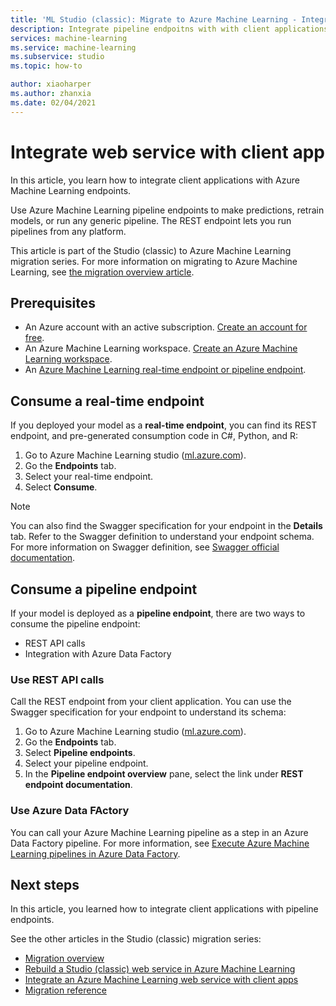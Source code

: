 ```yaml
---
title: 'ML Studio (classic): Migrate to Azure Machine Learning - Integrate web service with client app'
description: Integrate pipeline endpoitns with with client applications in Azure Machine Learning
services: machine-learning
ms.service: machine-learning
ms.subservice: studio
ms.topic: how-to

author: xiaoharper
ms.author: zhanxia
ms.date: 02/04/2021
---
```


# Integrate web service with client app

In this article, you learn how to integrate client applications with Azure Machine Learning endpoints.

Use Azure Machine Learning pipeline endpoints to make predictions, retrain models, or run any generic pipeline. The REST endpoint lets you run pipelines from any platform. 

This article is part of the Studio (classic) to Azure Machine Learning migration series. For more information on migrating to Azure Machine Learning, see [the migration overview article](migrate-overview.md).

## Prerequisites

- An Azure account with an active subscription. [Create an account for free](https://azure.microsoft.com/free/?WT.mc_id=A261C142F).
- An Azure Machine Learning workspace. [Create an Azure Machine Learning workspace](../how-to-manage-workspace.md#create-a-workspace).
- An [Azure Machine Learning real-time endpoint or pipeline endpoint](migrate-rebuild-web-service.md).


## Consume a real-time endpoint 

If you deployed your model as a **real-time endpoint**, you can find its REST endpoint, and pre-generated consumption code in C#, Python, and R:

1. Go to Azure Machine Learning studio ([ml.azure.com](https://ml.azure.com)).
1. Go the **Endpoints** tab.
1. Select your real-time endpoint.
1. Select **Consume**.

> [!NOTE]
> You can also find the Swagger specification for your endpoint in the **Details** tab. Refer to the Swagger definition to understand your endpoint schema. For more information on Swagger definition, see [Swagger official documentation](https://swagger.io/docs/specification/2-0/what-is-swagger/).


## Consume a pipeline endpoint

If your model is deployed as a **pipeline endpoint**, there are two ways to consume the pipeline endpoint:

- REST API calls
- Integration with Azure Data Factory

### Use REST API calls

Call the REST endpoint from your client application. You can use the Swagger specification for your endpoint to understand its schema:

1. Go to Azure Machine Learning studio ([ml.azure.com](https://ml.azure.com)).
1. Go the **Endpoints** tab.
1. Select **Pipeline endpoints**.
1. Select your pipeline endpoint.
1. In the **Pipeline endpoint overview** pane, select the link under **REST endpoint documentation**.

### Use Azure Data FActory

You can call your Azure Machine Learning pipeline as a step in an Azure Data Factory pipeline. For more information, see [Execute Azure Machine Learning pipelines in Azure Data Factory](../../data-factory/transform-data-machine-learning-service.md).


## Next steps

In this article, you learned how to integrate client applications with pipeline endpoints.

See the other articles in the Studio (classic) migration series:

- [Migration overview](migrate-overview.md)
- [Rebuild a Studio (classic) web service in Azure Machine Learning](migrate-rebuild-web-service.md)
- [Integrate an Azure Machine Learning web service with client apps](migrate-rebuild-integrate-with-client-app.md)
- [Migration reference](migrate-reference.md)